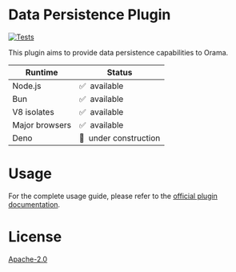 # Data Persistence Plugin

[![Tests](https://github.com/OramaSearch/plugin-data-persistence/actions/workflows/tests.yml/badge.svg)](https://github.com/OramaSearch/plugin-disk-persistence/actions/workflows/tests.yml)

This plugin aims to provide data persistence capabilities to Orama.

| Runtime        | Status                      |
| -------------- | --------------------------- |
| Node.js        | ✅ &nbsp;available          |
| Bun            | ✅ &nbsp;available          |
| V8 isolates    | ✅ &nbsp;available          |
| Major browsers | ✅ &nbsp;available          |
| Deno           | 🚧 &nbsp;under construction |

# Usage

For the complete usage guide, please refer to the [official plugin documentation](https://docs.oramasearch.com/plugins/data-persistence-plugin).

# License

[Apache-2.0](/LICENSE.md)
